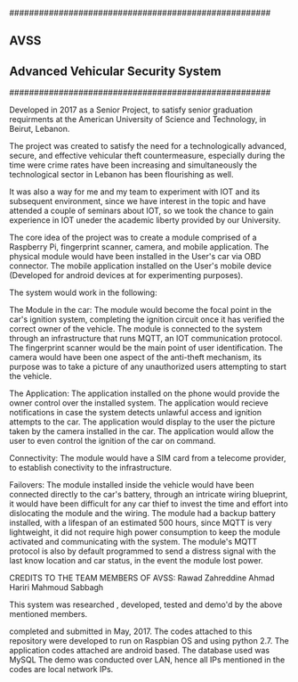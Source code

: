 ##################################################### 
##                      AVSS                       ##
##       Advanced Vehicular Security System        ##
#####################################################

Developed in 2017 as a Senior Project, to satisfy senior graduation requirments at the American University of Science and Technology, in Beirut, Lebanon.

The project was created to satisfy the need for a technologically advanced, secure, and effective vehicular theft countermeasure, especially during the time were crime rates have been increasing and simultaneously the technological sector in Lebanon has been flourishing as well. 

It was also a way for me and my team to experiment with IOT and its subsequent environment, since we have interest in the topic and have attended a couple of seminars about IOT,
so we took the chance to gain experience in IOT uneder the academic liberty provided by our University.

The core idea of the project was to create a module comprised of a Raspberry Pi, fingerprint scanner, camera, and mobile application. The physical module would have been installed in the User's car via OBD connector.
The mobile application installed on the User's mobile device (Developed for android devices at for experimenting purposes).

The system would work in the following:

The Module in the car:
  The module would become the focal point in the car's ignition system, completing the ignition circuit once it has verified the correct owner of the vehicle.
  The module is connected to the system through an infrastructure that runs MQTT, an IOT communication protocol.
  The fingerprint scanner would be the main point of user identification.
  The camera would have been one aspect of the anti-theft mechanism, its purpose was to take a picture of any unauthorized users attempting to start the vehicle.
  
The Application:
  The application installed on the phone would provide the owner control over the installed system.
  The application would recieve notifications in case the system detects unlawful access and ignition attempts to the car.
  The application would display to the user the picture taken by the camera installed in the car.
  The application would allow the user to even control the ignition of the car on command.
  
 Connectivity:
  The module would have a SIM card from a telecome provider, to establish conectivity to the infrastructure.
  
 Failovers:
  The module installed inside the vehicle would have been connected directly to the car's battery, through an intricate wiring blueprint, it would have been difficult for any    car thief to invest the time and effort into dislocating the module and the wiring.
  The module had a backup battery installed, with a lifespan of an estimated 500 hours, since MQTT is very lightweight, it did not require high power consumption to keep the module activated and communicating with the system.
  The module's MQTT protocol is also by default programmed to send a distress signal with the last know location and car status, in the event the module lost power.
  
  
  CREDITS TO THE TEAM MEMBERS OF AVSS:
  Rawad Zahreddine
  Ahmad Hariri
  Mahmoud Sabbagh
  
  This system was researched , developed, tested and demo'd by the above mentioned members.
  
  completed and submitted in May, 2017.
 The codes attached to this repository were developed to run on Raspbian OS and using python 2.7.
 The application codes attached are android based.
 The database used was MySQL
 The demo was conducted over LAN, hence all IPs mentioned in the codes are local network IPs.
 
